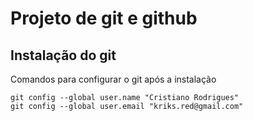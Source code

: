 # Projeto de git e github

## Instalação do git

Comandos para configurar o git após a instalação

```
git config --global user.name "Cristiano Rodrigues"
git config --global user.email "kriks.red@gmail.com"
```
